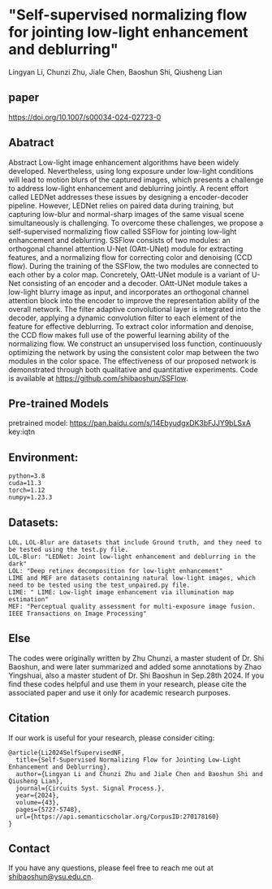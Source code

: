 
# "Self-supervised normalizing flow for jointing low-light enhancement and deblurring"
Lingyan Li, Chunzi Zhu, Jiale Chen, Baoshun Shi, Qiusheng Lian

## paper
https://doi.org/10.1007/s00034-024-02723-0

## Abatract
Abstract Low-light image enhancement algorithms have been widely developed. Nevertheless, using long exposure under low-light conditions will lead to motion blurs of the captured images, which presents a challenge to address low-light enhancement and deblurring jointly. A recent effort called LEDNet addresses these issues by designing a encoder-decoder pipeline. However, LEDNet relies on paired data during training, but capturing low-blur and normal-sharp images of the same visual scene simultaneously is challenging. To overcome these challenges, we propose a self-supervised normalizing flow called SSFlow for jointing low-light enhancement and deblurring. SSFlow consists of two modules: an orthogonal channel attention U-Net (OAtt-UNet) module for extracting features, and a normalizing flow for correcting color and denoising (CCD flow). During the training of the SSFlow, the two modules are connected to each other by a color map. Concretely, OAtt-UNet module is a variant of U-Net consisting of an encoder and a decoder. OAtt-UNet module takes a low-light blurry image as input, and incorporates an orthogonal channel attention block into the encoder to improve the representation ability of the overall network. The filter adaptive convolutional layer is integrated into the decoder, applying a dynamic convolution filter to each element of the feature for effective deblurring. To extract color information and denoise, the CCD flow makes full use of the powerful learning ability of the normalizing flow. We construct an unsupervised loss function, continuously optimizing the network by using the consistent color map between the two modules in the color space. The effectiveness of our proposed network is demonstrated through both qualitative and quantitative experiments. Code is available at https://github.com/shibaoshun/SSFlow.

## Pre-trained Models
pretrained model: https://pan.baidu.com/s/14EbyudgxDK3bFJJY9bLSxA
key:iqtn


## Environment:
```
python=3.8
cuda=11.3
torch=1.12
numpy=1.23.3
```
## Datasets:
```
LOL，LOL-Blur are datasets that include Ground truth, and they need to be tested using the test.py file.
LOL-Blur: "LEDNet: Joint low-light enhancement and deblurring in the dark"
LOL: "Deep retinex decomposition for low-light enhancement"
LIME and MEF are datasets containing natural low-light images, which need to be tested using the test_unpaired.py file.
LIME: " LIME: Low-light image enhancement via illumination map estimation"
MEF: "Perceptual quality assessment for multi-exposure image fusion. IEEE Transactions on Image Processing"
 ```
## Else
 The codes were originally written by Zhu Chunzi, a master student of Dr. Shi Baoshun, and were later summarized and added some annotations by Zhao Yingshuai, also a master student of Dr. Shi Baoshun in Sep.28th 2024.
 If you find these codes helpful and use them in your research, please cite the associated paper and use it only for academic research purposes.

## Citation
If our work is useful for your research, please consider citing:
```
@article{Li2024SelfSupervisedNF,
  title={Self-Supervised Normalizing Flow for Jointing Low-Light Enhancement and Deblurring},
  author={Lingyan Li and Chunzi Zhu and Jiale Chen and Baoshun Shi and Qiusheng Lian},
  journal={Circuits Syst. Signal Process.},
  year={2024},
  volume={43},
  pages={5727-5748},
  url={https://api.semanticscholar.org/CorpusID:270178160}
}
```
## Contact
If you have any questions, please feel free to reach me out at shibaoshun@ysu.edu.cn.
